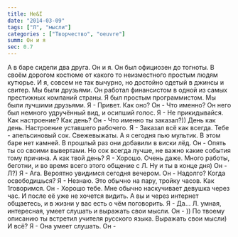 ```yaml
---
title: He&I
date: "2014-03-09"
tags: ["Л", "мысли"]
categories : ["Творчество", "oeuvre"]
summ: Он и я
sec: 0.7
---
```


А в баре сидели два друга. Он и я. Он был официозен до тогноты. В своём дорогом костюме от какого то неизместного простым людям кутюрье. И я, совсем не так вычурно, но достойно одетый в джинсы и свитер. Мы были друзьями. Он работал финансистом в одной из самых престижных компаний страны. Я был простым программистом. Мы были лучшими друзьями. 
Я  - Привет. Как оно?
Он - Что  именно?
Он него был немного удручённый вид, и осипший голос.
Я  - Не прикидывайся. Как настроение? Как день?
Он - Что именно ты заказал?)) День как день. Настроение уставшего рабочего.
Я  - Заказал всё как всегда. Тебе - апельсиновый сок. Свежевыжаты. А я сегодня пью мультик. В этом баре нет камней. В прошлый раз они добавили в виски лёд.
Он - Опять ты со своими вывертами. Но сок всегда лучше, не важно какие события тому причина. А как твой день?
Я  - Хорошо. Очень даже. Много работы, беготни, и во время всего этого общение с Л. Ну и ты в конце дня)
Он - Л?) 
Я  - Ага. Вероятно увидимся сегодня вечером.
Он - Надолго? Когда освободишься?
Я  - Незнаю. Это обычно на пару, тройку часов. Как 1говоримся.
Он - Хорошо тебе. Мне обычно наскучивает девушка через час. И после её уже не хочется видить. А вы и через интернет общаетесь, и в жизни у вас есть о чём поговорить.
Я  - Да... Л. умная, интересная, умеет слушать и выражать свои мысли. 
Он - )) По твоему описанию ты встретил учителя русского языка. Выражать свои мысли) И всё?
Я  - Она умеет слушать.
Он - 